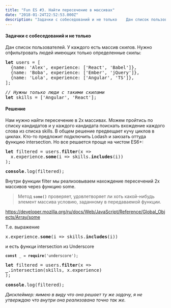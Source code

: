 ```yaml
---
title: "Fun ES #3. Найти пересечение в массивах"
date: "2018-01-24T22:52:53.000Z"
description: "Задачки с собеседований и не только    Дан список пользователей. У каждого есть массив скилов. Нужно отфильтровать людей имеющих"
---
```


<h4>Задачки с собеседований и не только</h4>

<p>Дан список пользователей. У каждого есть массив скилов. Нужно отфильтровать людей имеющих только определенные скилы:</p>
<pre><strong>let</strong> users = [<br>  {name: 'Alex', experience: ['React', 'Babel']},<br>  {name: 'Boba', experience: ['Ember', 'jQuery']},<br>  {name: 'Lola', experience: ['Angular', 'TS']},<br>];</pre>
<pre><em>// Нужны только люди с такими скилами</em><br><strong>let</strong> skills = ['Angular', 'React'];</pre>
<h4>Решение</h4>
<p>Нам нужно найти пересечение в 2х массивах. Можем пройтись по списку кандидатов и у каждого кандидата поискать вхождение каждого слова из списка skills. В общем решение предвещает кучу циклов в циклах. Кто-то предложит подключить Lodash и заюзать оттуда функцию intersection. Но все решается проще на чистом ES6+:</p>
<pre><strong>let</strong> filtered = users.<strong>filter</strong>(x =&gt;<br>  x.experience.<strong>some</strong>(i =&gt; skills.<strong>includes</strong>(i))<br>);</pre>
<pre><strong>console</strong>.log(filtered);</pre>
<p>Внутри функции filter мы реализовываем нахождение пересечений 2х массивов через функцию some.</p>
<blockquote><p>Метод <code><strong>some()</strong></code> проверяет, удовлетворяет ли хоть какой-нибудь элемент массива условию, заданному в передаваемой функции.</p></blockquote>
<p><a href="https://developer.mozilla.org/ru/docs/Web/JavaScript/Reference/Global_Objects/Array/some">https://developer.mozilla.org/ru/docs/Web/JavaScript/Reference/Global_Objects/Array/some</a></p>
<p>Т.е. выражение</p>
<pre>x.experience.<strong>some</strong>(i =&gt; skills.<strong>includes</strong>(i))</pre>
<p>и есть функци intersection из Underscore</p>
<pre><code><strong>const</strong> _ = <strong>require</strong>('underscore');<br><br></code><strong>let</strong> filtered = users.<strong>filter</strong>(x =&gt;<br><strong>_</strong>.intersection(skills, x.experience)<br>);</pre>
<pre><strong>console</strong>.log(filtered);</pre>
<p><em>Дисклеймер: яимею в виду что она решает ту же задачу, я не утверждаю что внутри она реализована точно так же.</em></p>


